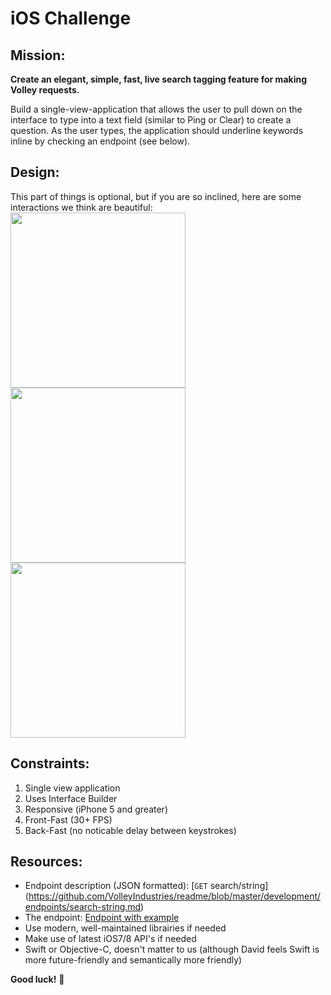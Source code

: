 iOS Challenge
===

Mission:
---
**Create an elegant, simple, fast, live search tagging feature for making Volley requests.**

Build a single-view-application that allows the user to pull down on the interface to type into a text field (similar to Ping or Clear) to create a question. As the user types, the application should underline keywords inline by checking an endpoint (see below). 

Design:
---
This part of things is optional, but if you are so inclined, here are some interactions we think are beautiful:
<img width="280px" src="http://volley.works/assets/gifs/ping.gif">
<img width="280px" src="http://volley.works/assets/gifs/feedworthy.gif">
<img width="280px" src="http://volley.works/assets/gifs/clear.gif">

Constraints:
---
1. Single view application
2. Uses Interface Builder
3. Responsive (iPhone 5 and greater)
4. Front-Fast (30+ FPS)
5. Back-Fast (no noticable delay between keystrokes)

Resources:
---
- Endpoint description (JSON formatted): [<code>GET</code> search/string] (https://github.com/VolleyIndustries/readme/blob/master/development/endpoints/search-string.md)
- The endpoint: [Endpoint with example](https://api.volley.works/search/string?string_query=Wondering%20what%20other%20ios%20developers%20use%20for%20package%20control)
- Use modern, well-maintained librairies if needed
- Make use of latest iOS7/8 API's if needed
- Swift or Objective-C, doesn't matter to us (although David feels Swift is more future-friendly and semantically more friendly)

**Good luck!** :eggplant:
